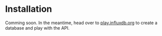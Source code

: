# Installation

Comming soon. In the meantime, head over to [play.influxdb.org](https://play.influxdb.orb) to create a database and play with the API.
